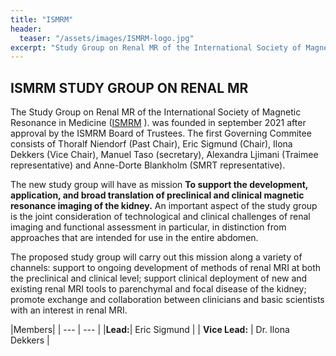 ```yaml
---
title: "ISMRM"
header:
  teaser: "/assets/images/ISMRM-logo.jpg"
excerpt: "Study Group on Renal MR of the International Society of Magnetic Resonance in Medicine"
---
```


## ISMRM STUDY GROUP ON RENAL MR

The Study Group on Renal MR of the International Society of Magnetic Resonance in Medicine ([ISMRM](https://www.ismrm.org/study-groups/) ). was founded in september 2021 after approval by the ISMRM Board of Trustees. The first Governing Commitee consists of Thoralf Niendorf (Past Chair), Eric Sigmund (Chair), Ilona Dekkers (Vice Chair), Manuel Taso (secretary), Alexandra Ljimani (Traimee representative) and Anne-Dorte Blankholm (SMRT representative).

The new study group will have as mission **To support the development, application, and broad translation of preclinical and clinical magnetic resonance imaging of the kidney.** An important aspect of the study group is the joint consideration of technological and clinical challenges of renal imaging and functional assessment in particular, in distinction from approaches that are intended for use in the entire abdomen. 

The proposed study group will carry out this mission along a variety of channels: support to ongoing development of methods of renal MRI at both the preclinical and clinical level; support clinical deployment of new and existing renal MRI tools to parenchymal and focal disease of the kidney; promote exchange and collaboration between clinicians and basic scientists with an interest in renal MRI.

|Members|
| --- | --- |
|**Lead:**| Eric Sigmund |
| **Vice Lead:** | Dr. Ilona Dekkers |